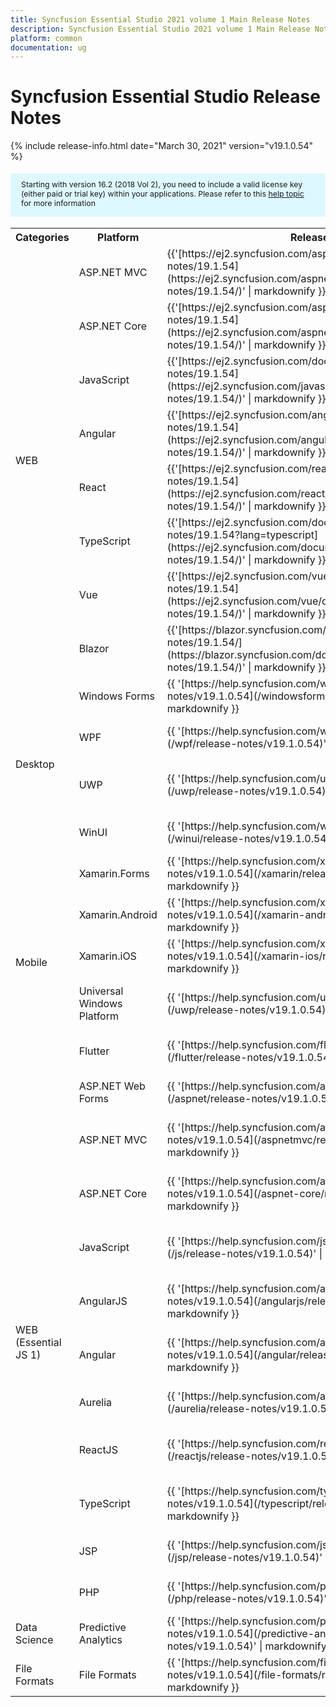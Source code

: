 ```yaml
---
title: Syncfusion Essential Studio 2021 volume 1 Main Release Notes  
description: Syncfusion Essential Studio 2021 volume 1 Main Release Notes  
platform: common
documentation: ug
---
```


# Syncfusion Essential Studio  Release Notes  

{% include release-info.html date="March 30, 2021"   version="v19.1.0.54" %} 

<style>
#license {
    font-size: .88em!important;
margin-top: 1.5em;     margin-bottom: 1.5em;
    background-color: #def8ff;
    padding: 10px 17px 14px;
}
</style>

<div id="license">
Starting with version 16.2 (2018 Vol 2), you need to include a valid license key (either paid or trial key) within your applications. 
Please refer to this <a href="/common/essential-studio/licensing/license-key">help topic</a> for more information 
</div>



<table>
<tr>
<th>
Categories</th><th>
Platform</th><th>
Release Notes</th><th>
Read Me</th></tr>
<tr>
<td rowspan="8">
WEB 
</td>
<td>
ASP.NET MVC
</td>
<td>{{'[https://ej2.syncfusion.com/aspnetmvc/documentation/release-notes/19.1.54](https://ej2.syncfusion.com/aspnetmvc/documentation/release-notes/19.1.54/)' | markdownify }}
</td>
<td>{{'[http://files2.syncfusion.com/Installs/v19.1.0.54/ReadMe/web/ASPMVC.html](http://files2.syncfusion.com/Installs/v19.1.0.54/ReadMe/web/ASPMVC.html)' | markdownify }}
</td>
</tr>
<tr>
<td>
ASP.NET Core	
</td>
<td>{{'[https://ej2.syncfusion.com/aspnetcore/documentation/release-notes/19.1.54](https://ej2.syncfusion.com/aspnetcore/documentation/release-notes/19.1.54/)' | markdownify }}
</td>
<td>{{'[http://files2.syncfusion.com/Installs/v19.1.0.54/ReadMe/web/ASPNETCORE.html](http://files2.syncfusion.com/Installs/v19.1.0.54/ReadMe/web/ASPNETCORE.html)' | markdownify }}
</td>
</tr>
<tr>
<td>
JavaScript
</td>
<td>{{'[https://ej2.syncfusion.com/documentation/release-notes/19.1.54](https://ej2.syncfusion.com/javascript/documentation/release-notes/19.1.54/)' | markdownify }}
</td>
<td>{{'[http://files2.syncfusion.com/Installs/v19.1.0.54/ReadMe/web/JavaScript.html](http://files2.syncfusion.com/Installs/v19.1.0.54/ReadMe/web/JavaScript.html)' | markdownify }}
</td>
</tr>
<tr>
<td>
Angular
</td>
<td>{{'[https://ej2.syncfusion.com/angular/documentation/release-notes/19.1.54](https://ej2.syncfusion.com/angular/documentation/release-notes/19.1.54/)' | markdownify }}
</td>
<td>{{'[http://files2.syncfusion.com/Installs/v19.1.0.54/ReadMe/web/Angular.html](http://files2.syncfusion.com/Installs/v19.1.0.54/ReadMe/web/Angular.html)' | markdownify }}
</td>
</tr>
<tr>
<td>
React
</td>
<td>{{'[https://ej2.syncfusion.com/react/documentation/release-notes/19.1.54](https://ej2.syncfusion.com/react/documentation/release-notes/19.1.54/)' | markdownify }}
</td>
<td>{{'[http://files2.syncfusion.com/Installs/v19.1.0.54/ReadMe/web/React.html](http://files2.syncfusion.com/Installs/v19.1.0.54/ReadMe/web/React.html)' | markdownify }}
</td>
</tr>
<tr>
<td>
TypeScript
</td>
<td>{{'[https://ej2.syncfusion.com/documentation/release-notes/19.1.54?lang=typescript](https://ej2.syncfusion.com/documentation/release-notes/19.1.54/)' | markdownify }}
</td>
<td>{{'[http://files2.syncfusion.com/Installs/v19.1.0.54/ReadMe/web/TypeScript.html](http://files2.syncfusion.com/Installs/v19.1.0.54/ReadMe/web/TypeScript.html)' | markdownify }}
</td>
</tr>
<tr>
<td>
Vue
</td>
<td>{{'[https://ej2.syncfusion.com/vue/documentation/release-notes/19.1.54](https://ej2.syncfusion.com/vue/documentation/release-notes/19.1.54/)' | markdownify }}
</td>
<td>{{'[http://files2.syncfusion.com/Installs/v19.1.0.54/ReadMe/web/Vue.html](http://files2.syncfusion.com/Installs/v19.1.0.54/ReadMe/web/Vue.html)' | markdownify }}
</td>
</tr>
<tr>
<td>
Blazor
</td>
<td>{{'[https://blazor.syncfusion.com/documentation/release-notes/19.1.54/](https://blazor.syncfusion.com/documentation/release-notes/19.1.54/)' | markdownify }}
</td>
<td>{{'[http://files2.syncfusion.com/Installs/v19.1.0.54/ReadMe/web/Blazor.html](http://files2.syncfusion.com/Installs/v19.1.0.54/ReadMe/web/Blazor.html)' | markdownify }}
</td>
</tr>
<tr>
<td rowspan="4">
Desktop
</td>
<td>
Windows Forms
</td>
<td>{{ '[https://help.syncfusion.com/windowsforms/release-notes/v19.1.0.54](/windowsforms/release-notes/v19.1.0.54)' | markdownify }}
</td>
<td>{{ '[http://files2.syncfusion.com/Installs/v19.1.0.54/ReadMe/WindowsForms.html](http://files2.syncfusion.com/Installs/v19.1.0.54/ReadMe/WindowsForms.html)' | markdownify }}
</td>
</tr>
<tr>
<td>
WPF
</td>
<td>{{ '[https://help.syncfusion.com/wpf/release-notes/v19.1.0.54](/wpf/release-notes/v19.1.0.54)' | markdownify }}
</td>
<td>{{ '[http://files2.syncfusion.com/Installs/v19.1.0.54/ReadMe/WPF.html](http://files2.syncfusion.com/Installs/v19.1.0.54/ReadMe/WPF.html)' | markdownify }}
</td>
</tr>
<tr>
<td>
UWP
</td>
<td>{{ '[https://help.syncfusion.com/uwp/release-notes/v19.1.0.54](/uwp/release-notes/v19.1.0.54)' | markdownify }}
</td>
<td>{{ '[http://files2.syncfusion.com/Installs/v19.1.0.54/ReadMe/UniversalWindows.html](http://files2.syncfusion.com/Installs/v19.1.0.54/ReadMe/UniversalWindows.html)' | markdownify }}
</td>
</tr>
<tr>
<td>
WinUI
</td>
<td>{{ '[https://help.syncfusion.com/winui/release-notes/v19.1.0.54](/winui/release-notes/v19.1.0.54)' | markdownify }}
</td>
<td>{{ '[http://files2.syncfusion.com/Installs/v19.1.0.54/ReadMe/WinUI.html](http://files2.syncfusion.com/Installs/v19.1.0.54/ReadMe/WinUI.html)' | markdownify }}
</td>
</tr>
<tr>
<td rowspan="5">
Mobile
</td>
<td>
Xamarin.Forms
</td>
<td>{{ '[https://help.syncfusion.com/xamarin/release-notes/v19.1.0.54](/xamarin/release-notes/v19.1.0.54)' | markdownify }}
</td>
<td>{{ '[http://files2.syncfusion.com/Installs/v19.1.0.54/ReadMe/Xamarin_Forms.html](http://files2.syncfusion.com/Installs/v19.1.0.54/ReadMe/Xamarin_Forms.html)' | markdownify }}
</td>
</tr>
<tr>
<td>
Xamarin.Android
</td>
<td>{{ '[https://help.syncfusion.com/xamarin-android/release-notes/v19.1.0.54](/xamarin-android/release-notes/v19.1.0.54)' | markdownify }}
</td>
<td>{{ '[http://files2.syncfusion.com/Installs/v19.1.0.54/ReadMe/Xamarin_Forms.html](http://files2.syncfusion.com/Installs/v19.1.0.54/ReadMe/Xamarin_Forms.html)' | markdownify }}
</td>
</tr>
<tr>
<td>
Xamarin.iOS
</td>
<td>{{ '[https://help.syncfusion.com/xamarin-ios/release-notes/v19.1.0.54](/xamarin-ios/release-notes/v19.1.0.54)' | markdownify }}
</td>
<td>{{ '[http://files2.syncfusion.com/Installs/v19.1.0.54/ReadMe/Xamarin_Forms.html](http://files2.syncfusion.com/Installs/v19.1.0.54/ReadMe/Xamarin_Forms.html)' | markdownify }}
</td>
</tr>
<tr>
<td>
Universal Windows Platform
</td>
<td>{{ '[https://help.syncfusion.com/uwp/release-notes/v19.1.0.54](/uwp/release-notes/v19.1.0.54)' | markdownify }}
</td>
<td>{{ '[http://files2.syncfusion.com/Installs/v19.1.0.54/ReadMe/UniversalWindows.html](http://files2.syncfusion.com/Installs/v19.1.0.54/ReadMe/UniversalWindows.html)' | markdownify }}
</td>
</tr>
<tr>
<td>
Flutter
</td>
<td>{{ '[https://help.syncfusion.com/flutter/release-notes/v19.1.0.54](/flutter/release-notes/v19.1.0.54)' | markdownify }}
</td>
<td>{{ '[http://files2.syncfusion.com/Installs/v19.1.0.54/ReadMe/Flutter.html](http://files2.syncfusion.com/Installs/v19.1.0.54/ReadMe/Flutter.html)' | markdownify }}
</td>
</tr>
<tr>
<td rowspan="11">
WEB (Essential JS 1)
</td>
<td>
ASP.NET Web Forms
</td>
<td>{{ '[https://help.syncfusion.com/aspnet/release-notes/v19.1.0.54](/aspnet/release-notes/v19.1.0.54)' | markdownify }}
</td>
<td>{{ '[http://files2.syncfusion.com/Installs/v19.1.0.54/ReadMe/essential-js1/ASP.html](http://files2.syncfusion.com/Installs/v19.1.0.54/ReadMe/essential-js1/ASP.html)' | markdownify }}
</td>
</tr>
<tr>
<td>
ASP.NET MVC
</td>
<td>{{ '[https://help.syncfusion.com/aspnetmvc/release-notes/v19.1.0.54](/aspnetmvc/release-notes/v19.1.0.54)' | markdownify }}
</td>
<td>{{ '[http://files2.syncfusion.com/Installs/v19.1.0.54/ReadMe/essential-js1/ASPMVC.html](http://files2.syncfusion.com/Installs/v19.1.0.54/ReadMe/essential-js1/ASPMVC.html)' | markdownify }}
</td>
</tr>
<tr>
<td>
ASP.NET Core
</td>
<td>{{ '[https://help.syncfusion.com/aspnet-core/release-notes/v19.1.0.54](/aspnet-core/release-notes/v19.1.0.54)' | markdownify }}
</td>
<td>
{{ '[http://files2.syncfusion.com/Installs/v19.1.0.54/ReadMe/essential-js1/ASPNETCORE.html](http://files2.syncfusion.com/Installs/v19.1.0.54/ReadMe/essential-js1/ASPNETCORE.html)' | markdownify }}
</td>
</tr>
<tr>
<td>
JavaScript
</td>
<td>{{ '[https://help.syncfusion.com/js/release-notes/v19.1.0.54](/js/release-notes/v19.1.0.54)' | markdownify }}
</td>
<td>{{ '[http://files2.syncfusion.com/Installs/v19.1.0.54/ReadMe/essential-js1/JavaScript.html](http://files2.syncfusion.com/Installs/v19.1.0.54/ReadMe/essential-js1/JavaScript.html)' | markdownify }}
</td>
</tr>
<tr>
<td>
AngularJS
</td>
<td>{{ '[https://help.syncfusion.com/angularjs/release-notes/v19.1.0.54](/angularjs/release-notes/v19.1.0.54)' | markdownify }}
</td>
<td>{{ '[http://files2.syncfusion.com/Installs/v19.1.0.54/ReadMe/essential-js1/AngularJS.html](http://files2.syncfusion.com/Installs/v19.1.0.54/ReadMe/essential-js1/AngularJS.html)' | markdownify }}
</td>
</tr>
<tr>
<td>
Angular
</td>
<td>{{ '[https://help.syncfusion.com/angular/release-notes/v19.1.0.54](/angular/release-notes/v19.1.0.54)' | markdownify }}
</td>
<td>{{ '[http://files2.syncfusion.com/Installs/v19.1.0.54/ReadMe/essential-js1/Angular.html](http://files2.syncfusion.com/Installs/v19.1.0.54/ReadMe/essential-js1/Angular.html)' | markdownify }}
</td>
</tr>
<tr>
<td>
Aurelia
</td>
<td>{{ '[https://help.syncfusion.com/aurelia/release-notes/v19.1.0.54](/aurelia/release-notes/v19.1.0.54)' | markdownify }}
</td>
<td>{{ '[http://files2.syncfusion.com/Installs/v19.1.0.54/ReadMe/essential-js1/Aurelia.html](http://files2.syncfusion.com/Installs/v19.1.0.54/ReadMe/essential-js1/Aurelia.html)' | markdownify }}
</td>
</tr>
<tr>
<td>
ReactJS
</td>
<td>{{ '[https://help.syncfusion.com/reactjs/release-notes/v19.1.0.54](/reactjs/release-notes/v19.1.0.54)' | markdownify }}
</td>
<td>{{ '[http://files2.syncfusion.com/Installs/v19.1.0.54/ReadMe/essential-js1/ReactJS.html](http://files2.syncfusion.com/Installs/v19.1.0.54/ReadMe/essential-js1/ReactJS.html)' | markdownify }}
</td>
</tr>
<tr>
<td>
TypeScript
</td>
<td>{{ '[https://help.syncfusion.com/typescript/release-notes/v19.1.0.54](/typescript/release-notes/v19.1.0.54)' | markdownify }}
</td>
<td>{{ '[http://files2.syncfusion.com/Installs/v19.1.0.54/ReadMe/essential-js1/TypeScript.html](http://files2.syncfusion.com/Installs/v19.1.0.54/ReadMe/essential-js1/TypeScript.html)' | markdownify }}
</td>
</tr>
<tr>
<td>
JSP
</td>
<td>{{ '[https://help.syncfusion.com/jsp/release-notes/v19.1.0.54](/jsp/release-notes/v19.1.0.54)' | markdownify }}
</td>
<td>{{ '[http://files2.syncfusion.com/Installs/v19.1.0.54/ReadMe/essential-js1/JSP.html](http://files2.syncfusion.com/Installs/v19.1.0.54/ReadMe/essential-js1/JSP.html)' | markdownify }}
</td>
</tr>
<tr>
<td>
PHP
</td>
<td>{{ '[https://help.syncfusion.com/php/release-notes/v19.1.0.54](/php/release-notes/v19.1.0.54)' | markdownify }}
</td>
<td>{{ '[http://files2.syncfusion.com/Installs/v19.1.0.54/ReadMe/essential-js1/PHP.html](http://files2.syncfusion.com/Installs/v19.1.0.54/ReadMe/essential-js1/PHP.html)' | markdownify }}
</td>
</tr>
<tr>
<td>
Data Science
</td>
<td>
Predictive Analytics
</td>
<td>{{ '[https://help.syncfusion.com/predictive-analytics/release-notes/v19.1.0.54](/predictive-analytics/release-notes/v19.1.0.54)' | markdownify }}
</td>
<td>
</td>
</tr>
<tr>
<td>
File Formats
</td>
<td>
File Formats
</td>
<td>{{ '[https://help.syncfusion.com/file-formats/release-notes/v19.1.0.54](/file-formats/release-notes/v19.1.0.54)' | markdownify }}
</td>
<td>
</td>
</tr>
</table>